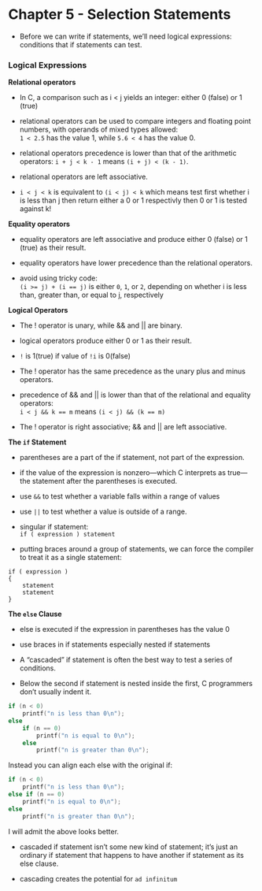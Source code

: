 # Chapter 5 - Selection Statements

- Before we can write if statements, we’ll need logical expressions:
conditions that if statements can test.

### Logical Expressions

**Relational operators**  

- In C, a comparison such as i < j yields an integer:
either 0 (false) or 1 (true)

- relational operators can be used to compare integers and floating
point numbers, with operands of mixed types allowed:  
`1 < 2.5` has the value 1, while `5.6 < 4` has the value 0.

- relational operators precedence is lower than that of the arithmetic
operators:
`i + j < k - 1` means `(i + j) < (k - 1)`.

- relational operators are left associative.

- `i < j < k` is equivalent to `(i < j) < k` which means test first whether i is less than j then return either a 0 or 1 respectivly then 0 or 1 is tested against k!

**Equality operators**  

- equality operators are left associative and produce either
0 (false) or 1 (true) as their result.

- equality operators have lower precedence than the relational operators.

- avoid using tricky code:  
`(i >= j) + (i == j)` is either `0`, `1`, or `2`, depending on whether i is
less than, greater than, or equal to j, respectively

**Logical Operators**  

- The ! operator is unary, while && and || are binary.

- logical operators produce either 0 or 1 as their result.

- `!` is 1(true) if value of `!i` is 0(false)

- The ! operator has the same precedence as the unary plus and minus operators. 

- precedence of && and || is lower than that of the relational and equality operators:  
`i < j && k == m` means `(i < j) && (k == m)`

- The ! operator is right associative; && and || are left associative.

**The `if` Statement**

- parentheses are a part of the if statement, not part of the expression.

- if the value of the expression is nonzero—which C interprets
as true—the statement after the parentheses is executed.

- use `&&` to test whether a variable falls within a range of values

- use `||` to test whether a value is outside of a range.

- singular if statement:  
`if ( expression ) statement`

- putting braces around a group of statements, we can force the
compiler to treat it as a single statement:  
```
if ( expression )
{
    statement
    statement
}
```

**The `else` Clause**

- else is executed if the expression in parentheses has the value 0

- use braces in if statements especially nested if statements

- A “cascaded” if statement is often the best way to test a series of
conditions.

- Below the second if statement is nested inside the first, C programmers don’t usually indent it.

```c
if (n < 0)
    printf("n is less than 0\n");
else
    if (n == 0)
        printf("n is equal to 0\n");
    else
        printf("n is greater than 0\n");
```

Instead you can align each else with the original if:

```c
if (n < 0)
    printf("n is less than 0\n");
else if (n == 0)
    printf("n is equal to 0\n");
else
    printf("n is greater than 0\n");
```

I will admit the above looks better.

- cascaded if statement isn’t some new kind of statement; it’s
just an ordinary if statement that happens to have another if
statement as its else clause.

- cascading creates the potential for `ad infinitum`



